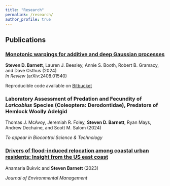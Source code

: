 ```yaml
---
title: "Research"
permalink: /research/
author_profile: true
---
```


Publications
------

### [Monotonic warpings for additive and deep Gaussian processes](https://arxiv.org/pdf/2408.01540)

**Steven D. Barnett**, Lauren J. Beesley, Annie S. Booth, Robert B. Gramacy, and Dave Osthus (2024)  
*In Review* (arXiv:2408.01540)

Reproducible code available on [Bitbucket](https://bitbucket.org/gramacylab/deepgp-ex/)

### Laboratory Assessment of Predation and Fecundity of *Laricobius* Species (Coleoptera: Derodontidae), Predators of Hemlock Woolly Adelgid

Thomas J. McAvoy, Jeremiah R. Foley, **Steven D. Barnett**, Ryan Mays, Andrew Dechaine, and Scott M. Salom (2024)

*To appear in Biocontrol Science & Technology*

### [Drivers of flood-induced relocation among coastal urban residents: Insight from the US east coast](https://doi.org/10.1016/j.jenvman.2022.116429)

Anamaria Bukvic and **Steven Barnett** (2023)

*Journal of Environmental Management*
